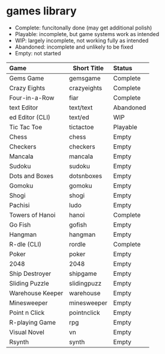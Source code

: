 # games library

* Complete: funcitonally done (may get additional polish)
* Playable: incomplete, but game systems work as intended
* WIP: largely incomplete, not working fully as intended
* Abandoned: incomplete and unlikely to be fixed
* Empty: not started 


| Game             | Short Title | Status    |
|:-----------------|-------------|:----------|
| Gems Game        | gemsgame    | Complete  |
| Crazy Eights     | crazyeights | Complete  |
| Four-in-a-Row    | fiar        | Complete  |
| text Editor      | text/text   | Abandoned |
| ed Editor (CLI)  | text/ed     | WIP       |
| Tic Tac Toe      | tictactoe   | Playable  |
| Chess            | chess       | Empty     |
| Checkers         | checkers    | Empty     |
| Mancala          | mancala     | Empty     |
| Sudoku           | sudoku      | Empty     |
| Dots and Boxes   | dotsnboxes  | Empty     |
| Gomoku           | gomoku      | Empty     |
| Shogi            | shogi       | Empty     |
| Pachisi          | ludo        | Empty     |
| Towers of Hanoi  | hanoi       | Complete  |
| Go Fish          | gofish      | Empty     |
| Hangman          | hangman     | Empty     |
| R-dle (CLI)      | rordle      | Complete  |
| Poker            | poker       | Empty     |
| 2048             | 2048        | Empty     |
| Ship Destroyer   | shipgame    | Empty     |
| Sliding Puzzle   | slidingpuzz | Empty     |
| Warehouse Keeper | warehouse   | Empty     |
| Minesweeper      | minesweeper | Empty     |
| Point n Click    | pointnclick | Empty     |
| R-playing Game   | rpg         | Empty     |
| Visual Novel     | vn          | Empty     |
| Rsynth           | synth       | Empty     |
